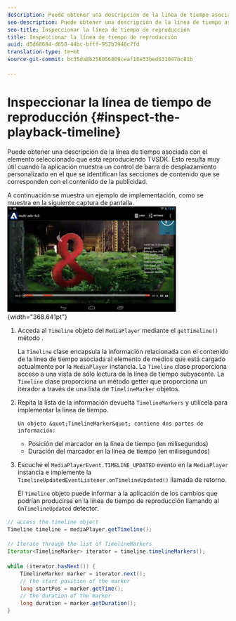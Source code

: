 ```yaml
---
description: Puede obtener una descripción de la línea de tiempo asociada con el elemento seleccionado que está reproduciendo TVSDK. Esto resulta muy útil cuando la aplicación muestra un control de barra de desplazamiento personalizado en el que se identifican las secciones de contenido que se corresponden con el contenido de la publicidad.
seo-description: Puede obtener una descripción de la línea de tiempo asociada con el elemento seleccionado que está reproduciendo TVSDK. Esto resulta muy útil cuando la aplicación muestra un control de barra de desplazamiento personalizado en el que se identifican las secciones de contenido que se corresponden con el contenido de la publicidad.
seo-title: Inspeccionar la línea de tiempo de reproducción
title: Inspeccionar la línea de tiempo de reproducción
uuid: d5d68684-d658-44bc-bfff-952b7946c7fd
translation-type: tm+mt
source-git-commit: bc35da8b258056809ceaf18e33bed631047bc81b

---
```



# Inspeccionar la línea de tiempo de reproducción {#inspect-the-playback-timeline}

Puede obtener una descripción de la línea de tiempo asociada con el elemento seleccionado que está reproduciendo TVSDK. Esto resulta muy útil cuando la aplicación muestra un control de barra de desplazamiento personalizado en el que se identifican las secciones de contenido que se corresponden con el contenido de la publicidad.

A continuación se muestra un ejemplo de implementación, como se muestra en la siguiente captura de pantalla.  ![](assets/inspect-playback.jpg){width=&quot;368.641pt&quot;}

1. Acceda al `Timeline` objeto del `MediaPlayer` mediante el `getTimeline()` método .

   La `Timeline` clase encapsula la información relacionada con el contenido de la línea de tiempo asociada al elemento de medios que está cargado actualmente por la `MediaPlayer` instancia. La `Timeline` clase proporciona acceso a una vista de sólo lectura de la línea de tiempo subyacente. La `Timeline` clase proporciona un método getter que proporciona un iterador a través de una lista de `TimelineMarker` objetos.

1. Repita la lista de la información devuelta `TimelineMarkers` y utilícela para implementar la línea de tiempo.

       Un objeto &quot;TimelineMarker&quot; contiene dos partes de información:
   
   * Posición del marcador en la línea de tiempo (en milisegundos)
   * Duración del marcador en la línea de tiempo (en milisegundos)

1. Escuche el `MediaPlayerEvent.TIMELINE_UPDATED` evento en la `MediaPlayer` instancia e implemente la `TimelineUpdatedEventListener.onTimelineUpdated()` llamada de retorno.

   El `Timeline` objeto puede informar a la aplicación de los cambios que podrían producirse en la línea de tiempo de reproducción llamando al `OnTimelineUpdated` detector.

```java
// access the timeline object 
Timeline timeline = mediaPlayer.getTimeline(); 
 
// Iterate through the list of TimelineMarkers 
Iterator<TimelineMarker> iterator = timeline.timelineMarkers(); 
 
while (iterator.hasNext()) { 
    TimelineMarker marker = iterator.next(); 
    // the start position of the marker 
    long startPos = marker.getTime(); 
    // the duration of the marker 
    long duration = marker.getDuration(); 
}
```
